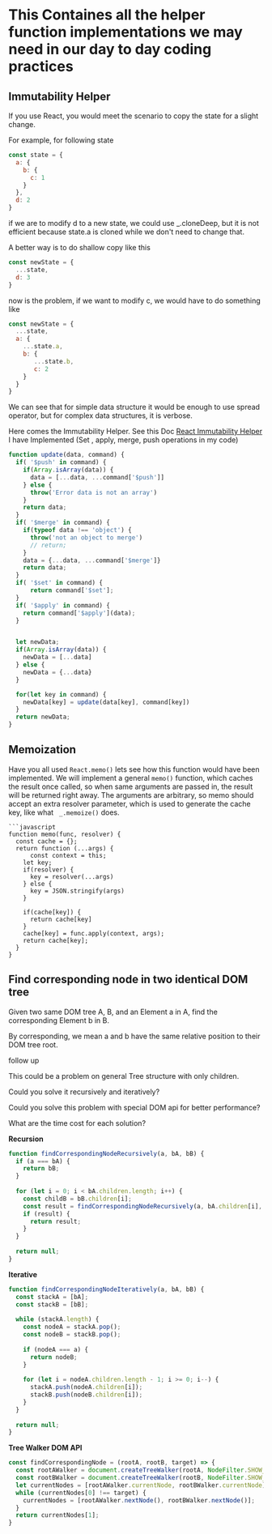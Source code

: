 # This Containes all the helper function implementations we may need in our day to day coding practices

## Immutability Helper
If you use React, you would meet the scenario to copy the state for a slight change.

For example, for following state

```javascript
const state = {
  a: {
    b: {
      c: 1
    }
  },
  d: 2
}
```
if we are to modify d to a new state, we could use _.cloneDeep, but it is not efficient because state.a is cloned while we don't need to change that.

A better way is to do shallow copy like this

```javascript
const newState = {
  ...state,
  d: 3
}
```
now is the problem, if we want to modify c, we would have to do something like
```javascript
const newState = {
  ...state,
  a: {
    ...state.a,
    b: {
       ...state.b,
       c: 2
    }
  }
}
```
We can see that for simple data structure it would be enough to use spread operator, but for complex data structures, it is verbose.

Here comes the Immutability Helper. See this Doc [React Immutability Helper](https://github.com/kolodny/immutability-helper)
I have Implemented (Set , apply, merge, push operations in my code)
```javascript
function update(data, command) {
  if( '$push' in command) {
    if(Array.isArray(data)) {
      data = [...data, ...command['$push']]
    } else {
      throw('Error data is not an array')
    }
    return data;
  }
  if( '$merge' in command) {
    if(typeof data !== 'object') {
      throw('not an object to merge')
      // return;
    }
    data = {...data, ...command['$merge']}
    return data;
  }
  if( '$set' in command) {
      return command['$set'];
  }
  if( '$apply' in command) {
    return command['$apply'](data);
  }


  let newData;
  if(Array.isArray(data)) {
    newData = [...data]
  } else {
    newData = {...data}
  }

  for(let key in command) {
    newData[key] = update(data[key], command[key])
  }
  return newData;
}
```

## Memoization
Have you all used <code>React.memo()</code> lets see how this function would have been implemented.
We will implement a general <code>memo()</code> function, which caches the result once called, so when same arguments are passed in, the result will be returned right away.
The arguments are arbitrary, so memo should accept an extra resolver parameter, which is used to generate the cache key, like what <code> _.memoize()</code>  does.

```
```javascript
function memo(func, resolver) {
  const cache = {};
  return function (...args) {
      const context = this;
    let key;
    if(resolver) {
      key = resolver(...args)
    } else {
      key = JSON.stringify(args)
    }
    
    if(cache[key]) {
      return cache[key]
    }
    cache[key] = func.apply(context, args);
    return cache[key];
  }
}
```
## Find corresponding node in two identical DOM tree
Given two same DOM tree A, B, and an Element a in A, find the corresponding Element b in B.

By corresponding, we mean a and b have the same relative position to their DOM tree root.

follow up

This could be a problem on general Tree structure with only children.

Could you solve it recursively and iteratively?

Could you solve this problem with special DOM api for better performance?

What are the time cost for each solution?

**Recursion**
```javascript
function findCorrespondingNodeRecursively(a, bA, bB) {
  if (a === bA) {
    return bB;
  }
  
  for (let i = 0; i < bA.children.length; i++) {
    const childB = bB.children[i];
    const result = findCorrespondingNodeRecursively(a, bA.children[i], childB);
    if (result) {
      return result;
    }
  }
  
  return null;
}
```
**Iterative**
```javascript
function findCorrespondingNodeIteratively(a, bA, bB) {
  const stackA = [bA];
  const stackB = [bB];
  
  while (stackA.length) {
    const nodeA = stackA.pop();
    const nodeB = stackB.pop();
    
    if (nodeA === a) {
      return nodeB;
    }
    
    for (let i = nodeA.children.length - 1; i >= 0; i--) {
      stackA.push(nodeA.children[i]);
      stackB.push(nodeB.children[i]);
    }
  }
  
  return null;
}
```
**Tree Walker DOM API**
```javascript
const findCorrespondingNode = (rootA, rootB, target) => {
  const rootAWalker = document.createTreeWalker(rootA, NodeFilter.SHOW_ELEMENT);
  const rootBWalker = document.createTreeWalker(rootB, NodeFilter.SHOW_ELEMENT);
  let currentNodes = [rootAWalker.currentNode, rootBWalker.currentNode];
  while (currentNodes[0] !== target) {
    currentNodes = [rootAWalker.nextNode(), rootBWalker.nextNode()];
  }
  return currentNodes[1];
}
```
